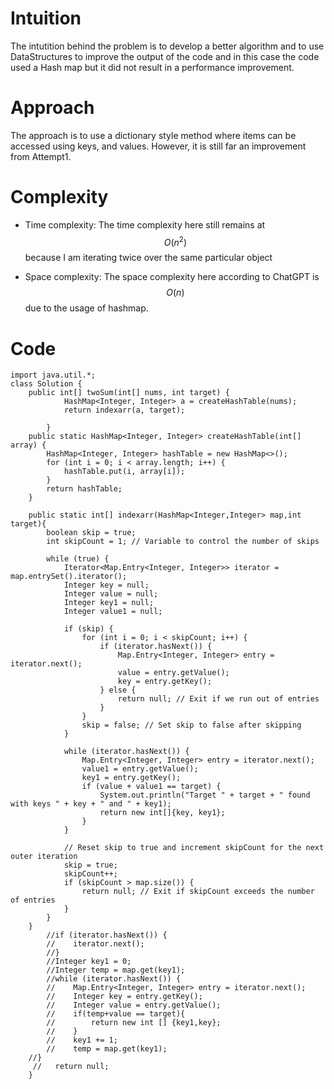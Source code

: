 # Intuition
The intutition behind the problem is to develop a better algorithm and to use DataStructures to improve the output of the code and in this case the code used a Hash map but it did not result in a performance improvement.

# Approach
The approach is to use a dictionary style method where items can be accessed using keys, and values. However, it is still far an improvement from Attempt1.

# Complexity
- Time complexity:
The time complexity here still remains at $$O(n^2)$$
because I am iterating twice over the same particular object

- Space complexity:
The space complexity here according to ChatGPT is $$O(n)$$
due to the usage of hashmap.

# Code
```
import java.util.*;
class Solution {
    public int[] twoSum(int[] nums, int target) {
            HashMap<Integer, Integer> a = createHashTable(nums);
            return indexarr(a, target);
            
        }
    public static HashMap<Integer, Integer> createHashTable(int[] array) {
        HashMap<Integer, Integer> hashTable = new HashMap<>();
        for (int i = 0; i < array.length; i++) {
            hashTable.put(i, array[i]);
        }
        return hashTable;
    }

    public static int[] indexarr(HashMap<Integer,Integer> map,int target){
        boolean skip = true;
        int skipCount = 1; // Variable to control the number of skips

        while (true) {
            Iterator<Map.Entry<Integer, Integer>> iterator = map.entrySet().iterator();
            Integer key = null;
            Integer value = null;
            Integer key1 = null;
            Integer value1 = null;
            
            if (skip) {
                for (int i = 0; i < skipCount; i++) {
                    if (iterator.hasNext()) {
                        Map.Entry<Integer, Integer> entry = iterator.next();
                        value = entry.getValue();
                        key = entry.getKey();
                    } else {
                        return null; // Exit if we run out of entries
                    }
                }
                skip = false; // Set skip to false after skipping
            }

            while (iterator.hasNext()) {
                Map.Entry<Integer, Integer> entry = iterator.next();
                value1 = entry.getValue();
                key1 = entry.getKey();
                if (value + value1 == target) {
                    System.out.println("Target " + target + " found with keys " + key + " and " + key1);
                    return new int[]{key, key1};
                }
            }

            // Reset skip to true and increment skipCount for the next outer iteration
            skip = true;
            skipCount++;
            if (skipCount > map.size()) {
                return null; // Exit if skipCount exceeds the number of entries
            }
        }
    }
        //if (iterator.hasNext()) {
        //    iterator.next();
        //}
        //Integer key1 = 0;
        //Integer temp = map.get(key1);
        //while (iterator.hasNext()) {
        //    Map.Entry<Integer, Integer> entry = iterator.next();
        //    Integer key = entry.getKey();
        //    Integer value = entry.getValue();
        //    if(temp+value == target){
        //        return new int [] {key1,key};
        //    }
        //    key1 += 1;
        //    temp = map.get(key1);
    //}
     //   return null;
    }

```
